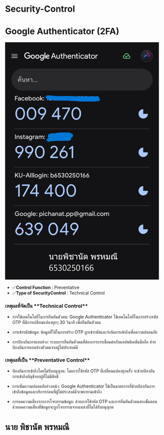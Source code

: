 # Security-Control

# Google Authenticator (2FA)

![img](image/security-control.jpg)

- ✅**Control Function** : Preventative
- ✅**Type of SecurityControl** : Technical Control

<h3>เหตุผลที่จัดเป็น **Technical Control**</h3>
	
  - การใช้เทคโนโลยีในการยืนยันตัวตน: Google Authenticator ใช้เทคโนโลยีในการสร้างรหัส OTP ที่มีการเปลี่ยนแปลงทุกๆ 30 วินาที เพื่อยืนยันตัวตน

  - การเข้ารหัสข้อมูล: ข้อมูลที่ใช้ในการสร้าง OTP ถูกเข้ารหัสและจำกัดการเข้าถึงเพื่อความปลอดภัย

  - การป้องกันการแอบอ้าง: ระบบการยืนยันตัวตนที่ต้องการการเชื่อมต่อกับแอปพลิเคชันมือถือ ช่วยป้องกันการแอบอ้างตัวตนจากผู้ไม่ประสงค์ดี

<h3>เหตุผลที่เป็น **Preventative Control**</h3>
	
  - ป้องกันการเข้าถึงโดยไม่รับอนุญาต: โดยการใช้รหัส OTP ที่เปลี่ยนแปลงทุกครั้ง จะช่วยป้องกันการเข้าถึงบัญชีจากผู้ที่ไม่มีสิทธิ์

  - การเพิ่มความปลอดภัยล่วงหน้า: Google Authenticator ใช้เป็นมาตรการที่ช่วยป้องกันการเข้าถึงข้อมูลและบริการก่อนที่ผู้ไม่ประสงค์ดีจะพยายามเข้าถึง

  - การลดความเสี่ยงจากการโจรกรรมข้อมูล: ด้วยการใช้รหัส OTP และการยืนยันตัวตนสองขั้นตอน ช่วยลดความเสี่ยงที่ข้อมูลจะถูกโจรกรรมจากแหล่งที่ไม่ได้รับอนุญาต

# นาย พิชานัต พรหมณี
